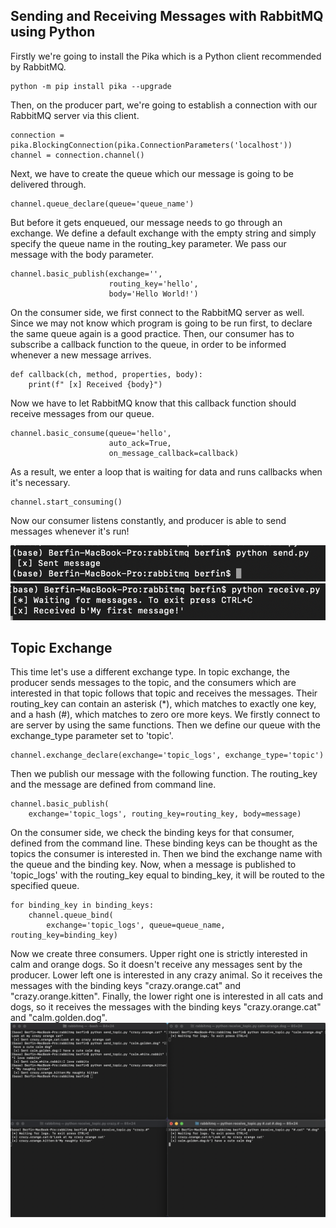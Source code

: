 ## Sending and Receiving Messages with RabbitMQ using Python

Firstly we're going to install the Pika which is a Python client recommended by RabbitMQ.
```
python -m pip install pika --upgrade
```
Then, on the producer part, we're going to establish a connection with our RabbitMQ server via this client.
```
connection = pika.BlockingConnection(pika.ConnectionParameters('localhost'))
channel = connection.channel()
```
Next, we have to create the queue which our message is going to be delivered through.
```
channel.queue_declare(queue='queue_name')
```
But before it gets enqueued, our message needs to go through an exchange. We define a default exchange with the empty string and simply specify the queue name in the routing_key parameter. We pass our message with the body parameter.
```
channel.basic_publish(exchange='',
                      routing_key='hello',
                      body='Hello World!')
```
On the consumer side, we first connect to the RabbitMQ server as well. Since we may not know which program is going to be run first, to declare the same queue again is a good practice. 
Then, our consumer has to subscribe a callback function to the queue, in order to be informed whenever a new message arrives. 
```
def callback(ch, method, properties, body):
    print(f" [x] Received {body}")
```
Now we have to let RabbitMQ know that this callback function should receive messages from our queue.
```
channel.basic_consume(queue='hello',
                      auto_ack=True,
                      on_message_callback=callback)
```
As a result, we enter a loop that is waiting for data and runs callbacks when it's necessary.
```
channel.start_consuming()
```
Now our consumer listens constantly, and producer is able to send messages whenever it's run!

![alt text](screenshots/sender.png)
![alt text](screenshots/receiver.png)

## Topic Exchange

This time let's use a different exchange type. In topic exchange, the producer sends messages to the topic, and the consumers which are interested in that topic follows that topic and receives the messages. Their routing_key can contain an asterisk (*), which matches to exactly one key, and a hash (#), which matches to zero ore more keys.
We firstly connect to are server by using the same functions. Then we define our queue with the exchange_type parameter set to 'topic'.
```
channel.exchange_declare(exchange='topic_logs', exchange_type='topic')
```
Then we publish our message with the following function. The routing_key and the message are defined from command line.
```
channel.basic_publish(
    exchange='topic_logs', routing_key=routing_key, body=message)
```
On the consumer side, we check the binding keys for that consumer, defined from the command line. These binding keys can be thought as the topics the consumer is interested in. Then we bind the exchange name with the queue and the binding key.  Now, when a message is published to 'topic_logs' with the routing_key equal to binding_key, it will be routed to the specified queue.
```
for binding_key in binding_keys:
    channel.queue_bind(
        exchange='topic_logs', queue=queue_name, routing_key=binding_key)

```
Now we create three consumers. Upper right one is strictly interested in calm and orange dogs. So it doesn't receive any messages sent by the producer. Lower left one is interested in any crazy animal. So it receives the messages with the binding keys "crazy.orange.cat" and "crazy.orange.kitten". Finally, the lower right one is interested in all cats and dogs, so it receives the messages with the binding keys "crazy.orange.cat" and "calm.golden.dog".
![alt text](screenshots/topic_exchange.png)
